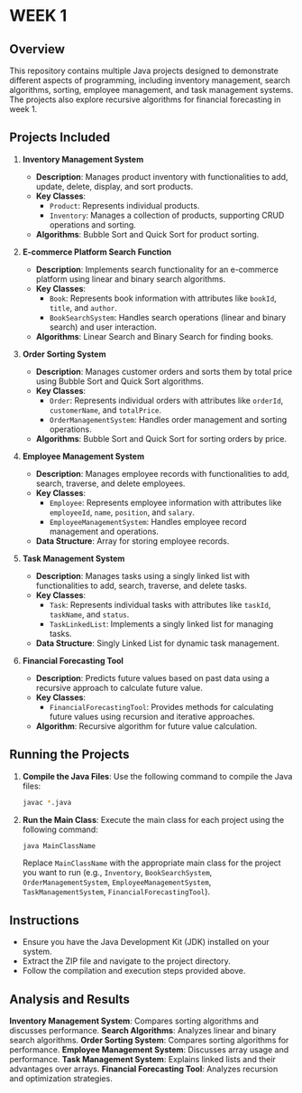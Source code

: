 
# WEEK 1

## Overview

This repository contains multiple Java projects designed to demonstrate different aspects of programming, including inventory management, search algorithms, sorting, employee management, and task management systems. The projects also explore recursive algorithms for financial forecasting in week 1.

## Projects Included

1. **Inventory Management System**
   - **Description**: Manages product inventory with functionalities to add, update, delete, display, and sort products.
   - **Key Classes**:
     - `Product`: Represents individual products.
     - `Inventory`: Manages a collection of products, supporting CRUD operations and sorting.
   - **Algorithms**: Bubble Sort and Quick Sort for product sorting.

2. **E-commerce Platform Search Function**
   - **Description**: Implements search functionality for an e-commerce platform using linear and binary search algorithms.
   - **Key Classes**:
     - `Book`: Represents book information with attributes like `bookId`, `title`, and `author`.
     - `BookSearchSystem`: Handles search operations (linear and binary search) and user interaction.
   - **Algorithms**: Linear Search and Binary Search for finding books.

3. **Order Sorting System**
   - **Description**: Manages customer orders and sorts them by total price using Bubble Sort and Quick Sort algorithms.
   - **Key Classes**:
     - `Order`: Represents individual orders with attributes like `orderId`, `customerName`, and `totalPrice`.
     - `OrderManagementSystem`: Handles order management and sorting operations.
   - **Algorithms**: Bubble Sort and Quick Sort for sorting orders by price.

4. **Employee Management System**
   - **Description**: Manages employee records with functionalities to add, search, traverse, and delete employees.
   - **Key Classes**:
     - `Employee`: Represents employee information with attributes like `employeeId`, `name`, `position`, and `salary`.
     - `EmployeeManagementSystem`: Handles employee record management and operations.
   - **Data Structure**: Array for storing employee records.

5. **Task Management System**
   - **Description**: Manages tasks using a singly linked list with functionalities to add, search, traverse, and delete tasks.
   - **Key Classes**:
     - `Task`: Represents individual tasks with attributes like `taskId`, `taskName`, and `status`.
     - `TaskLinkedList`: Implements a singly linked list for managing tasks.
   - **Data Structure**: Singly Linked List for dynamic task management.

6. **Financial Forecasting Tool**
   - **Description**: Predicts future values based on past data using a recursive approach to calculate future value.
   - **Key Classes**:
     - `FinancialForecastingTool`: Provides methods for calculating future values using recursion and iterative approaches.
   - **Algorithm**: Recursive algorithm for future value calculation.

## Running the Projects

1. **Compile the Java Files**: Use the following command to compile the Java files:
   ```bash
   javac *.java
   ```

2. **Run the Main Class**: Execute the main class for each project using the following command:
   ```bash
   java MainClassName
   ```
   Replace `MainClassName` with the appropriate main class for the project you want to run (e.g., `Inventory`, `BookSearchSystem`, `OrderManagementSystem`, `EmployeeManagementSystem`, `TaskManagementSystem`, `FinancialForecastingTool`).

## Instructions

- Ensure you have the Java Development Kit (JDK) installed on your system.
- Extract the ZIP file and navigate to the project directory.
- Follow the compilation and execution steps provided above.

## Analysis and Results

**Inventory Management System**: Compares sorting algorithms and discusses performance.
**Search Algorithms**: Analyzes linear and binary search algorithms.
**Order Sorting System**: Compares sorting algorithms for performance.
**Employee Management System**: Discusses array usage and performance.
**Task Management System**: Explains linked lists and their advantages over arrays.
**Financial Forecasting Tool**: Analyzes recursion and optimization strategies.
